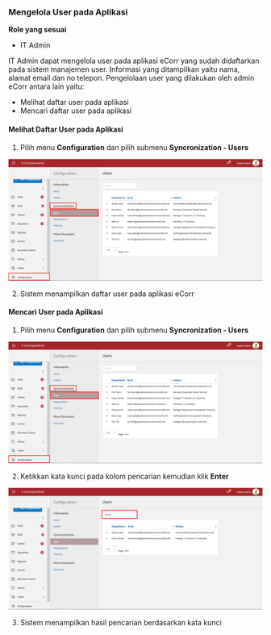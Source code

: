 ###  **Mengelola User pada Aplikasi**

**Role yang sesuai**


- IT Admin


IT Admin dapat mengelola user pada aplikasi eCorr yang sudah didaftarkan pada sistem manajemen user. Informasi yang ditampilkan yaitu nama, alamat email dan no telepon. Pengelolaan user yang dilakukan oleh admin eCorr antara lain yaitu:


- Melihat daftar user pada aplikasi
- Mencari daftar user pada aplikasi


####  **Melihat Daftar User pada Aplikasi**

1. Pilih menu **Configuration** dan pilih submenu **Syncronization - Users**

![gambar](SC_Konfigurasi/KF05.png)

2. Sistem menampilkan daftar user pada aplikasi eCorr


#### **Mencari User pada Aplikasi**

1. Pilih menu **Configuration** dan pilih submenu **Syncronization - Users**

![gambar](SC_Konfigurasi/KF05.png)

2. Ketikkan kata kunci pada kolom pencarian kemudian klik **Enter**

![gambar](SC_Konfigurasi/KF06.png)

3. Sistem menampilkan hasil pencarian berdasarkan kata kunci
